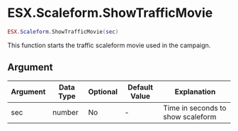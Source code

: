 # ESX.Scaleform.ShowTrafficMovie

```lua
ESX.Scaleform.ShowTrafficMovie(sec)
```

This function starts the traffic scaleform movie used in the campaign.

## Argument

| Argument | Data Type | Optional | Default Value | Explanation                       |
|----------|-----------|----------|---------------|-----------------------------------|
| sec      | number    | No       | -             | Time in seconds to show scaleform |
